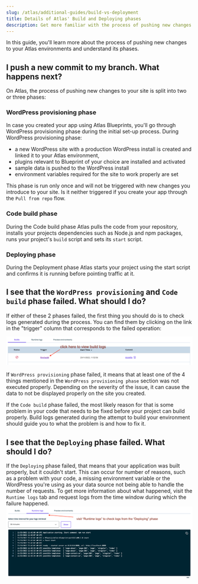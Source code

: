 ```yaml
---
slug: /atlas/additional-guides/build-vs-deployment
title: Details of Atlas' Build and Deploying phases 
description: Get more familiar with the process of pushing new changes to your Atlas environments and understand its phases.
---
```


In this guide, you'll learn more about the process of pushing new changes to your Atlas environments and understand its phases.

## I push a new commit to my branch. What happens next?
On Atlas, the process of pushing new changes to your site is split into two or three phases:

### WordPress provisioning phase
In case you created your app using Atlas Blueprints, you'll go through WordPress provisioning phase during the initial set-up process. During WordPress provisioning phase: 
- a new WordPress site with a production WordPress install is created and linked it to your Atlas environment, 
- plugins relevant to Blueprint of your choice are installed and activated
- sample data is pushed to the WordPress install
- environment variables required for the site to work properly are set

This phase is run only once and will not be triggered with new changes you introduce to your site. Is it neither triggered if you create your app through the `Pull from repo` flow.

### Code build phase
During the Code build phase Atlas pulls the code from your repository, installs your projects dependencies such as Node.js and npm packages, runs your project's `build` script and sets its `start` script.

### Deploying phase
During the Deployment phase Atlas starts your project using the start script and confirms it is running before pointing traffic at it.

## I see that the `WordPress provisioning` and `Code build` phase failed. What should I do?
If either of these 2 phases failed, the first thing you should do is to check logs generated during the process. You can find them by clicking on the link in the "trigger" column that corresponds to the failed operation:

![Access build logs](./assets/img/code-build-vs-deployment/failed-build-arrow.png)

If `WordPress provisioning` phase failed, it means that at least one of the 4 things mentioned in the `WordPress provisioning phase` section was not executed properly. Depending on the severity of the issue, it can cause the data to not be displayed properly on the site you created.

If the `Code build` phase failed, the most likely reason for that is some problem in your code that needs to be fixed before your project can build properly. Build logs generated during the attempt to build your environment should guide you to what the problem is and how to fix it.

## I see that the `Deploying` phase failed. What should I do?
If the `Deploying` phase failed, that means that your application was built properly, but it couldn't start. This can occur for number of reasons, such as a problem with your code, a missing environment variable or the WordPress you're using as your data source not being able to handle the number of requests. To get more information about what happened, visit the `Runtime logs` tab and request logs from the time window during which the failure happened.
![Access runtime logs](./assets/img/code-build-vs-deployment/runtime-logs.png)


